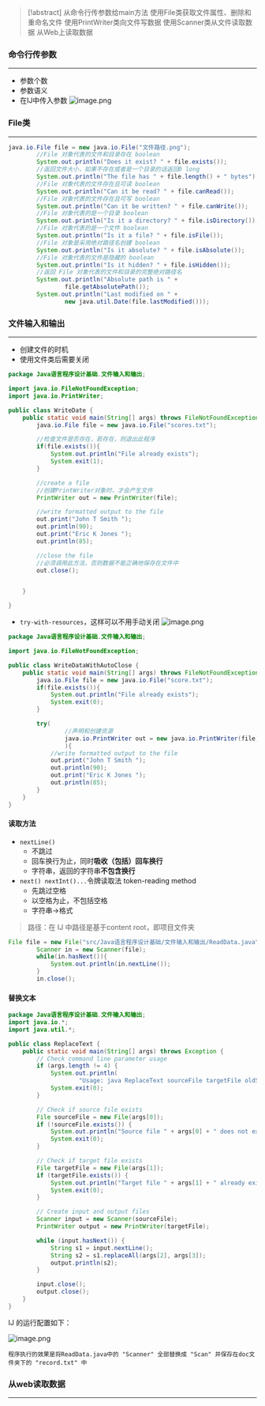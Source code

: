 
> [!abstract] 
> 从命令行传参数给main方法
> 使用File类获取文件属性、删除和重命名文件
> 使用PrintWriter类向文件写数据
> 使用Scanner类从文件读取数据
> 从Web上读取数据

### 命令行传参数
---
- 参数个数
- 参数语义
- 在IJ中传入参数
![image.png](https://obsidian-1326430649.cos.ap-chongqing.myqcloud.com/pic/202405231027367.png)
### File类
---
```java
java.io.File file = new java.io.File("文件路径.png");
        //File 对象代表的文件和目录存在 boolean
        System.out.println("Does it exist? " + file.exists());
        //返回文件大小，如果不存在或者是一个目录的话返回0 long
        System.out.println("The file has " + file.length() + " bytes");
        //File 对象代表的文件存在且可读 boolean
        System.out.println("Can it be read? " + file.canRead());
        //File 对象代表的文件存在且可写 boolean
        System.out.println("Can it be written? " + file.canWrite());
        //File 对象代表的是一个目录 boolean
        System.out.println("Is it a directory? " + file.isDirectory());
        //File 对象代表的是一个文件 boolean
        System.out.println("Is it a file? " + file.isFile());
        //File 对象是采用绝对路径名创建 boolean
        System.out.println("Is it absolute? " + file.isAbsolute());
        //File 对象代表的文件是隐藏的 boolean
        System.out.println("Is it hidden? " + file.isHidden());
        //返回 File 对象代表的文件和目录的完整绝对路径名
        System.out.println("Absolute path is " +
                file.getAbsolutePath());
        System.out.println("Last modified on " +
                new java.util.Date(file.lastModified()));
```
### 文件输入和输出
---
- 创建文件的时机
- 使用文件类后需要关闭
```java
package Java语言程序设计基础.文件输入和输出;

import java.io.FileNotFoundException;
import java.io.PrintWriter;

public class WriteDate {
    public static void main(String[] args) throws FileNotFoundException {
        java.io.File file = new java.io.File("scores.txt");

        //检查文件是否存在，若存在，则退出此程序
        if(file.exists()){
            System.out.println("File already exists");
            System.exit(1);
        }

        //create a file
        //创建PrintWriter对象时，才会产生文件
        PrintWriter out = new PrintWriter(file);

        //write formatted output to the file
        out.print("John T Smith ");
        out.println(90);
        out.print("Eric K Jones ");
        out.println(85);

        //close the file
        //必须调用此方法，否则数据不能正确地保存在文件中
        out.close();


    }

}

```

- `try-with-resources`，这样可以不用手动关闭
![image.png](https://obsidian-1326430649.cos.ap-chongqing.myqcloud.com/pic/202405231117128.png)
```java
package Java语言程序设计基础.文件输入和输出;

import java.io.FileNotFoundException;

public class WriteDataWithAutoClose {
    public static void main(String[] args) throws FileNotFoundException {
        java.io.File file = new java.io.File("score.txt");
        if(file.exists()){
            System.out.println("File already exists");
            System.exit(0);
        }

        try(
                //声明和创建资源
                java.io.PrintWriter out = new java.io.PrintWriter(file);
                ){
            //write formatted output to the file
            out.print("John T Smith ");
            out.println(90);
            out.print("Eric K Jones ");
            out.println(85);
        }
    }
}

```
#### 读取方法
- `nextLine()`
	- 不跳过
	- 回车换行为止，同时**吸收（包括）回车换行**
	- 字符串，返回的字符串**不包含换行**
- `next() nextInt()...`令牌读取法 token-reading method
	- 先跳过空格
	- 以空格为止，不包括空格
	- 字符串$\rightarrow$格式
>路径：在 IJ 中路径是基于content root，即项目文件夹
```java
File file = new File("src/Java语言程序设计基础/文件输入和输出/ReadData.java");
        Scanner in = new Scanner(file);
        while(in.hasNext()){
            System.out.println(in.nextLine());
        }
        in.close();
```

#### 替换文本

```java
package Java语言程序设计基础.文件输入和输出;
import java.io.*;
import java.util.*;

public class ReplaceText {
    public static void main(String[] args) throws Exception {
        // Check command line parameter usage
        if (args.length != 4) {
            System.out.println(
                    "Usage: java ReplaceText sourceFile targetFile oldStr newStr");
            System.exit(0);
        }

        // Check if source file exists
        File sourceFile = new File(args[0]);
        if (!sourceFile.exists()) {
            System.out.println("Source file " + args[0] + " does not exist");
            System.exit(0);
        }

        // Check if target file exists
        File targetFile = new File(args[1]);
        if (targetFile.exists()) {
            System.out.println("Target file " + args[1] + " already exists");
            System.exit(0);
        }

        // Create input and output files
        Scanner input = new Scanner(sourceFile);
        PrintWriter output = new PrintWriter(targetFile);

        while (input.hasNext()) {
            String s1 = input.nextLine();
            String s2 = s1.replaceAll(args[2], args[3]);
            output.println(s2);
        }

        input.close();
        output.close();
    }
}

```

IJ 的运行配置如下：

![image.png](https://obsidian-1326430649.cos.ap-chongqing.myqcloud.com/pic/202405250932577.png)
```
程序执行的效果是将ReadData.java中的 "Scanner" 全部替换成 "Scan" 并保存在doc文件夹下的 "record.txt" 中
```
### 从web读取数据
---
